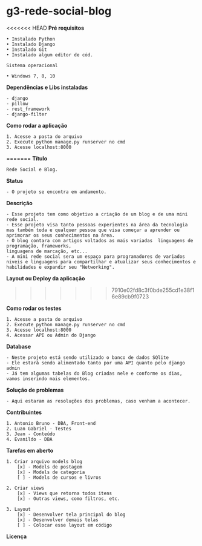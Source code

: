 # g3-rede-social-blog

<<<<<<< HEAD
**Pré requisitos**

    • Instalado Python
    • Instalado Django
    • Instalado Git
    • Instalado algum editor de cód. 

    Sistema operacional

    • Windows 7, 8, 10

**Dependências e Libs instaladas**

    - django
    - pillow
    - rest_framework
    - django-filter

**Como rodar a aplicação**

    1. Acesse a pasta do arquivo
    2. Execute python manage.py runserver no cmd
    3. Acesse localhost:8000
=======
**Título**

    Rede Social e Blog.

**Status**

    - O projeto se encontra em andamento.

**Descrição**

    - Esse projeto tem como objetivo a criação de um blog e de uma mini rede social.
    - Esse projeto visa tanto pessoas experientes na área da tecnologia  mas também toda e qualquer pessoa que visa começar a aprender ou aprimorar os seus conhecimentos na área.
    - O blog contara com artigos voltados as mais variadas  linguagens de programação, frameworks,
    linguagens de marcação, etc...
    - A mini rede social sera um espaço para programadores de variados niveis e linguagens para compartilhar e atualizar seus conhecimentos e habilidades e expandir seu "Networking".

**Layout ou Deploy da aplicação**
>>>>>>> 7910e02fd8c3f0bde255cd1e38f16e89cb9f0723

**Como rodar os testes**

    1. Acesse a pasta do arquivo
    2. Execute python manage.py runserver no cmd
    3. Acesse localhost:8000
    4. Acessar API ou Admin do Django
    
**Database**

    - Neste projeto está sendo utilizado o banco de dados SQlite
    - Ele estará sendo alimentado tanto por uma API quanto pelo django admin
    - Já tem algumas tabelas do Blog criadas nele e conforme os dias, vamos inserindo mais elementos.

**Solução de problemas**

    - Aqui estaram as resoluções dos problemas, caso venham a acontecer.

**Contribuintes**

    1. Antonio Bruno - DBA, Front-end
    2. Luan Gabriel - Testes
    3. Jean - Conteúdo
    4. Evanildo - DBA

**Tarefas em aberto**

    1. Criar arquivo models blog
        [x] - Models de postagem
        [x] - Models de categoria
        [ ] - Models de cursos e livros

    2. Criar views
        [x] - Views que retorna todos itens
        [x] - Outras views, como filtros, etc.

    3. Layout
        [x] - Desenvolver tela principal do blog
        [x] - Desenvolver demais telas
        [ ] - Colocar esse layout em código

**Licença**

